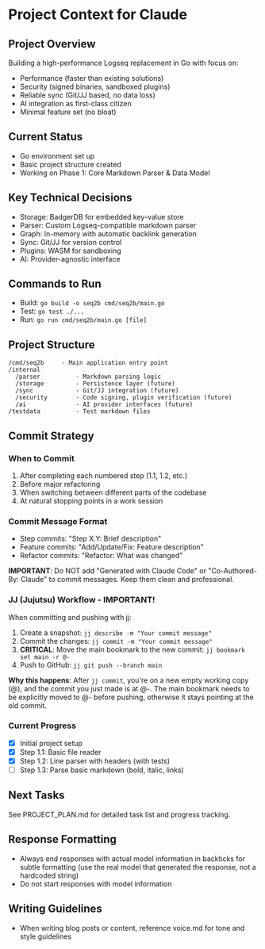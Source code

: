 # Project Context for Claude

## Project Overview
Building a high-performance Logseq replacement in Go with focus on:
- Performance (faster than existing solutions)
- Security (signed binaries, sandboxed plugins)
- Reliable sync (Git/JJ based, no data loss)
- AI integration as first-class citizen
- Minimal feature set (no bloat)

## Current Status
- Go environment set up
- Basic project structure created
- Working on Phase 1: Core Markdown Parser & Data Model

## Key Technical Decisions
- Storage: BadgerDB for embedded key-value store
- Parser: Custom Logseq-compatible markdown parser
- Graph: In-memory with automatic backlink generation
- Sync: Git/JJ for version control
- Plugins: WASM for sandboxing
- AI: Provider-agnostic interface

## Commands to Run
- Build: `go build -o seq2b cmd/seq2b/main.go`
- Test: `go test ./...`
- Run: `go run cmd/seq2b/main.go [file]`

## Project Structure
```
/cmd/seq2b     - Main application entry point
/internal
  /parser          - Markdown parsing logic
  /storage         - Persistence layer (future)
  /sync            - Git/JJ integration (future)
  /security        - Code signing, plugin verification (future)
  /ai              - AI provider interfaces (future)
/testdata          - Test markdown files
```

## Commit Strategy

### When to Commit
1. After completing each numbered step (1.1, 1.2, etc.)
2. Before major refactoring
3. When switching between different parts of the codebase
4. At natural stopping points in a work session

### Commit Message Format
- Step commits: "Step X.Y: Brief description"
- Feature commits: "Add/Update/Fix: Feature description"
- Refactor commits: "Refactor: What was changed"

**IMPORTANT**: Do NOT add "Generated with Claude Code" or "Co-Authored-By: Claude" to commit messages. Keep them clean and professional.

### JJ (Jujutsu) Workflow - IMPORTANT!
When committing and pushing with jj:
1. Create a snapshot: `jj describe -m "Your commit message"`
2. Commit the changes: `jj commit -m "Your commit message"`
3. **CRITICAL**: Move the main bookmark to the new commit: `jj bookmark set main -r @-`
4. Push to GitHub: `jj git push --branch main`

**Why this happens**: After `jj commit`, you're on a new empty working copy (@), and the commit you just made is at @-. The main bookmark needs to be explicitly moved to @- before pushing, otherwise it stays pointing at the old commit.

### Current Progress
- [x] Initial project setup
- [x] Step 1.1: Basic file reader
- [x] Step 1.2: Line parser with headers (with tests)
- [ ] Step 1.3: Parse basic markdown (bold, italic, links)

## Next Tasks
See PROJECT_PLAN.md for detailed task list and progress tracking.

## Response Formatting
- Always end responses with actual model information in backticks for subtle formatting (use the real model that generated the response, not a hardcoded string)
- Do not start responses with model information

## Writing Guidelines
- When writing blog posts or content, reference voice.md for tone and style guidelines